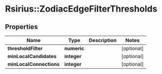 # Rsirius::ZodiacEdgeFilterThresholds



## Properties
Name | Type | Description | Notes
------------ | ------------- | ------------- | -------------
**thresholdFilter** | **numeric** |  | [optional] 
**minLocalCandidates** | **integer** |  | [optional] 
**minLocalConnections** | **integer** |  | [optional] 


